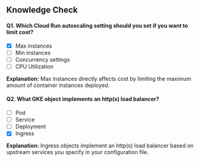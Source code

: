 ## Knowledge Check

#### Q1. Which Cloud Run autoscaling setting should you set if you want to limit cost?

- [x] Max instances
- [ ] Min instances
- [ ] Concurrency settings
- [ ] CPU Utilization

**Explanation:** Max instances directly affects cost by limiting the maximum amount of container instances deployed.


#### Q2. What GKE object implements an http(s) load balancer?

- [ ] Pod
- [ ] Service
- [ ] Deployment
- [x] Ingress

**Explanation:**  Ingress objects implement an http(s) load balancer based on upstream services you specify in your configuration file.
